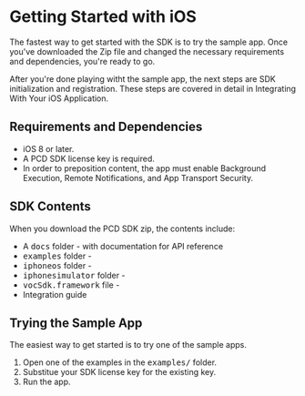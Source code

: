 # Getting Started with iOS
The fastest way to get started with the SDK is to try the sample app. Once you've downloaded the Zip file and changed the necessary requirements and dependencies, you're ready to go. 

After you're done playing witht the sample app, the next steps are SDK initialization and registration. These steps are covered in detail in Integrating With Your iOS Application. 

## Requirements and Dependencies

- iOS 8 or later.
- A PCD SDK license key is required.
- In order to preposition content, the app must enable Background Execution, Remote Notifications, and App Transport Security.


## SDK Contents 
When you download the PCD SDK zip, the contents include: 

* A <tt>docs</tt> folder - with documentation for API reference
* <tt>examples</tt> folder - 
* <tt>iphoneos</tt> folder - 
* <tt>iphonesimulator</tt> folder - 
* <tt>vocSdk.framework</tt> file - 
* Integration guide 

## Trying the Sample App

The easiest way to get started is to try one of the sample apps.

1. Open one of the examples in the <tt>examples/</tt> folder. 
2. Substitue your SDK license key for the existing key.
3. Run the app. 

